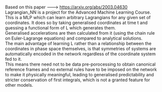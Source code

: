 Based on this paper ---> https://arxiv.org/abs/2003.04630
Lagrangian_NN is a project for the Advanced Machine Learning Course.\
This is a MLP which can learn arbitrary Lagrangians for any given set of coordinates. It does so by taking generalised coordinates at time t and guessing a functional form of L which generates them.\
Generalised accelerations are then calculated from it (using the chain rule on Euler-Lagrange equations) and compared to analytical solutions.\
The main advantage of learning L rather than a relationship between the coordinates in phase space themselves, is that symmetries of systems are automatically encoded
in the network regardless of the coordinate system fed to it. \
This means there need not to be data pre-porocessing to obtain canonical reference frames and no external rules have to be imposed on the network to make it physically meaningful, 
leading to generalised predictability and stricter conservation of first integrals, which is not a granted feature for other models.
